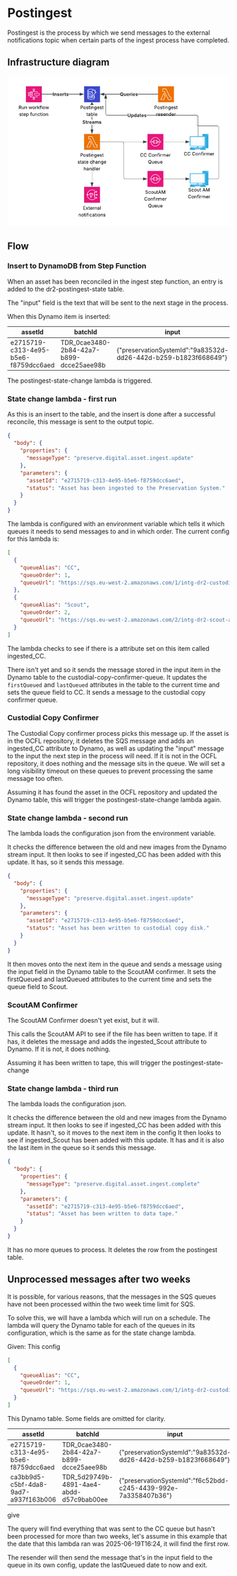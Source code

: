 # Postingest

Postingest is the process by which we send messages to the external notifications topic when certain parts of the ingest
process have completed.

## Infrastructure diagram

![Postingest infrastructure](images/postingest.png)

## Flow

### Insert to DynamoDB from Step Function

When an asset has been reconciled in the ingest step function, an entry is added to the dr2-postingest-state
table.

The "input" field is the text that will be sent to the next stage in the process.

When this Dynamo item is inserted:

| assetId                              | batchId                                  | input                                                           |
|--------------------------------------|------------------------------------------|-----------------------------------------------------------------|
| e2715719-c313-4e95-b5e6-f8759dcc6aed | TDR_0cae3480-2b84-42a7-b899-dcce25aee98b | {"preservationSystemId":"9a83532d-dd26-442d-b259-b1823f668649"} |

The postingest-state-change lambda is triggered.

### State change lambda - first run

As this is an insert to the table, and the insert is done after a successful reconcile, this message is sent to the
output topic.

```json
{
  "body": {
    "properties": {
      "messageType": "preserve.digital.asset.ingest.update"
    },
    "parameters": {
      "assetId": "e2715719-c313-4e95-b5e6-f8759dcc6aed",
      "status": "Asset has been ingested to the Preservation System."
    }
  }
}
```

The lambda is configured with an environment variable which tells it which queues it needs to send messages to and in
which order.
The current config for this lambda is:

```json
[
  {
    "queueAlias": "CC",
    "queueOrder": 1,
    "queueUrl": "https://sqs.eu-west-2.amazonaws.com/1/intg-dr2-custodial-copy-confirmer"
  },
  {
    "queueAlias": "Scout",
    "queueOrder": 2,
    "queueUrl": "https://sqs.eu-west-2.amazonaws.com/2/intg-dr2-scout-am-confirmer"
  }
]
```

The lambda checks to see if there is a attribute set on this item called ingested_CC.

There isn't yet and so it sends the message stored in the input item in the Dynamo table to the
custodial-copy-confirmer-queue.
It updates the `firstQueued` and `lastQueued` attributes in the table to the current time and sets the queue field to CC. It sends a message to the custodial copy confirmer queue.

### Custodial Copy Confirmer

The Custodial Copy confirmer process picks this message up. If the asset is in the OCFL repository, it deletes the SQS message and adds
an ingested_CC attribute to Dynamo, as well as updating the "input" message to the input the next step in the process will
need.
If it is not in the OCFL repository, it does nothing and the message sits in the queue. We will set a long visibility
timeout on these queues to prevent processing the same message too often.

Assuming it has found the asset in the OCFL repository and updated the Dynamo table, this will trigger the
postingest-state-change lambda again.

### State change lambda - second run

The lambda loads the configuration json from the environment variable.

It checks the difference between the old and new images from the Dynamo stream input.
It then looks to see if ingested_CC has been added with this update. It has, so it sends this message.

```json
{
  "body": {
    "properties": {
      "messageType": "preserve.digital.asset.ingest.update"
    },
    "parameters": {
      "assetId": "e2715719-c313-4e95-b5e6-f8759dcc6aed",
      "status": "Asset has been written to custodial copy disk."
    }
  }
}
```

It then moves onto the next item in the queue and sends a message using the input field in the Dynamo table to the
ScoutAM confirmer.
It sets the firstQueued and lastQueued attributes to the current time and sets the queue field to Scout.

### ScoutAM Confirmer

The ScoutAM Confirmer doesn't yet exist, but it will.

This calls the ScoutAM API to see if the file has been written to tape. If it has, it deletes the message and adds the
ingested_Scout attribute to Dynamo.
If it is not, it does nothing.

Assuming it has been written to tape, this will trigger the postingest-state-change

### State change lambda - third run

The lambda loads the configuration json.

It checks the difference between the old and new images from the Dynamo stream input.
It then looks to see if ingested_CC has been added with this update. It hasn't, so it moves to the next item in the
config
It then looks to see if ingested_Scout has been added with this update. It has and it is also the last item in the queue
so it sends this message.

```json
{
  "body": {
    "properties": {
      "messageType": "preserve.digital.asset.ingest.complete"
    },
    "parameters": {
      "assetId": "e2715719-c313-4e95-b5e6-f8759dcc6aed",
      "status": "Asset has been written to data tape."
    }
  }
}
```

It has no more queues to process. It deletes the row from the postingest table.

## Unprocessed messages after two weeks

It is possible, for various reasons, that the messages in the SQS queues have not been processed within the two week time
limit for SQS.

To solve this, we will have a lambda which will run on a schedule. The lambda will query the Dynamo table for each of the queues in its
configuration, which is the same as for the state change lambda.

Given:
This config

```json
[
  {
    "queueAlias": "CC",
    "queueOrder": 1,
    "queueUrl": "https://sqs.eu-west-2.amazonaws.com/1/intg-dr2-custodial-copy-confirmer"
  }
]
```

This Dynamo table. Some fields are omitted for clarity.

| assetId                              | batchId                                  | input                                                           | lastQueued       | queue |
|--------------------------------------|------------------------------------------|-----------------------------------------------------------------|------------------|-------|
| e2715719-c313-4e95-b5e6-f8759dcc6aed | TDR_0cae3480-2b84-42a7-b899-dcce25aee98b | {"preservationSystemId":"9a83532d-dd26-442d-b259-b1823f668649"} | 2025-06-05T10:00 | CC    |
| ca3bb9d5-c5bf-4da8-9ad7-a937f163b006 | TDR_5d29749b-4891-4ae4-abdd-d57c9bab00ee | {"preservationSystemId":"f6c52bdd-c245-4439-992e-7a3358407b36"} | 2025-06-05T10:00 | CC    |                |
 give

The query will find everything that was sent to the CC queue but hasn't been processed for more than two weeks, let's assume in this example that the date that this lambda ran was 2025-06-19T16:24, it will find the first row. 

The resender will then send the message that's in the input field to the queue in its own config, update the lastQueued date to now and exit.